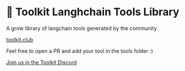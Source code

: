 # 🧰 Toolkit Langhchain Tools Library
A grow library of langchain tools generated by the community

[toolkit.club](toolkit.club)

Feel free to open a PR and add your tool in the tools folder :)

[Join us in the Toolkit Discord](https://discord.gg/RscKyN2c)
